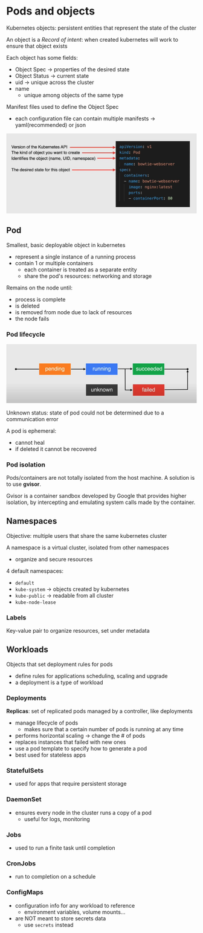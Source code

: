 # Pods and objects

Kubernetes objects: persistent entities that represent the state of the cluster

An object is a _Record of intent_: when created kubernetes will work to ensure that object exists

Each object has some fields:

- Object Spec -> properties of the desired state
- Object Status -> current state
- uid -> unique across the cluster
- name
  - unique among objects of the same type

Manifest files used to define the Object Spec

- each configuration file can contain multiple manifests -> yaml(recommended) or json

![Pod manifest example](ch8.4-pods-and-objects.pod-manifest-example.png)

## Pod

Smallest, basic deployable object in kubernetes

- represent a single instance of a running process
- contain 1 or multiple containers
  - each container is treated as a separate entity
  - share the pod's resources: networking and storage

Remains on the node until:

- process is complete
- is deleted
- is removed from node due to lack of resources
- the node fails

### Pod lifecycle

![Pod lifecycle](ch8.4-pods-and-objects.pod-lifecycle.png)

Unknown status: state of pod could not be determined due to a communication error

A pod is ephemeral:

- cannot heal
- if deleted it cannot be recovered

### Pod isolation

Pods/containers are not totally isolated from the host machine. A solution is to use **gvisor**.

Gvisor is a container sandbox developed by Google that provides higher isolation, by intercepting and emulating system calls made by the container.

## Namespaces

Objective: multiple users that share the same kubernetes cluster

A namespace is a virtual cluster, isolated from other namespaces

- organize and secure resources

4 default namespaces:

- `default`
- `kube-system` -> objects created by kubernetes
- `kube-public` -> readable from all cluster
- `kube-node-lease`

### Labels

Key-value pair to organize resources, set under metadata

## Workloads

Objects that set deployment rules for pods

- define rules for applications scheduling, scaling and upgrade
- a deployment is a type of workload

### Deployments

**Replicas**: set of replicated pods managed by a controller, like deployments

- manage lifecycle of pods
  - makes sure that a certain number of pods is running at any time
- performs horizontal scaling -> change the # of pods
- replaces instances that failed with new ones
- use a pod template to specify how to generate a pod
- best used for stateless apps

### StatefulSets

- used for apps that require persistent storage

### DaemonSet

- ensures every node in the cluster runs a copy of a pod
  - useful for logs, monitoring

### Jobs

- used to run a finite task until completion

### CronJobs

- run to completion on a schedule

### ConfigMaps

- configuration info for any workload to reference
  - environment variables, volume mounts...
- are NOT meant to store secrets data
  - use `secrets` instead
